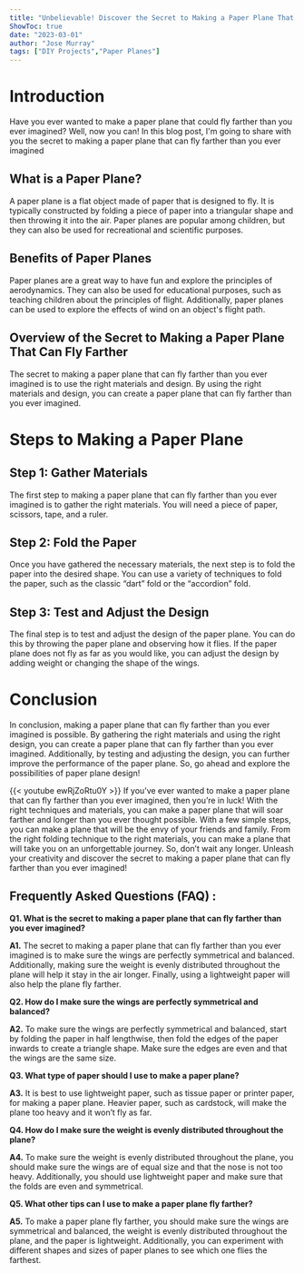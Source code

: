 ```yaml
---
title: "Unbelievable! Discover the Secret to Making a Paper Plane That Can Fly Farther Than You Ever Imagined!"
ShowToc: true 
date: "2023-03-01"
author: "Jose Murray" 
tags: ["DIY Projects","Paper Planes"]
---
```

# Introduction 

Have you ever wanted to make a paper plane that could fly farther than you ever imagined? Well, now you can! In this blog post, I'm going to share with you the secret to making a paper plane that can fly farther than you ever imagined 

## What is a Paper Plane?

A paper plane is a flat object made of paper that is designed to fly. It is typically constructed by folding a piece of paper into a triangular shape and then throwing it into the air. Paper planes are popular among children, but they can also be used for recreational and scientific purposes.

## Benefits of Paper Planes

Paper planes are a great way to have fun and explore the principles of aerodynamics. They can also be used for educational purposes, such as teaching children about the principles of flight. Additionally, paper planes can be used to explore the effects of wind on an object's flight path.

## Overview of the Secret to Making a Paper Plane That Can Fly Farther

The secret to making a paper plane that can fly farther than you ever imagined is to use the right materials and design. By using the right materials and design, you can create a paper plane that can fly farther than you ever imagined.

# Steps to Making a Paper Plane

## Step 1: Gather Materials

The first step to making a paper plane that can fly farther than you ever imagined is to gather the right materials. You will need a piece of paper, scissors, tape, and a ruler.

## Step 2: Fold the Paper

Once you have gathered the necessary materials, the next step is to fold the paper into the desired shape. You can use a variety of techniques to fold the paper, such as the classic “dart” fold or the “accordion” fold.

## Step 3: Test and Adjust the Design

The final step is to test and adjust the design of the paper plane. You can do this by throwing the paper plane and observing how it flies. If the paper plane does not fly as far as you would like, you can adjust the design by adding weight or changing the shape of the wings.

# Conclusion

In conclusion, making a paper plane that can fly farther than you ever imagined is possible. By gathering the right materials and using the right design, you can create a paper plane that can fly farther than you ever imagined. Additionally, by testing and adjusting the design, you can further improve the performance of the paper plane. So, go ahead and explore the possibilities of paper plane design!

{{< youtube ewRjZoRtu0Y >}} 
If you’ve ever wanted to make a paper plane that can fly farther than you ever imagined, then you’re in luck! With the right techniques and materials, you can make a paper plane that will soar farther and longer than you ever thought possible. With a few simple steps, you can make a plane that will be the envy of your friends and family. From the right folding technique to the right materials, you can make a plane that will take you on an unforgettable journey. So, don’t wait any longer. Unleash your creativity and discover the secret to making a paper plane that can fly farther than you ever imagined!

## Frequently Asked Questions (FAQ) :
**Q1. What is the secret to making a paper plane that can fly farther than you ever imagined?**

**A1.** The secret to making a paper plane that can fly farther than you ever imagined is to make sure the wings are perfectly symmetrical and balanced. Additionally, making sure the weight is evenly distributed throughout the plane will help it stay in the air longer. Finally, using a lightweight paper will also help the plane fly farther. 

**Q2. How do I make sure the wings are perfectly symmetrical and balanced?**

**A2.** To make sure the wings are perfectly symmetrical and balanced, start by folding the paper in half lengthwise, then fold the edges of the paper inwards to create a triangle shape. Make sure the edges are even and that the wings are the same size. 

**Q3. What type of paper should I use to make a paper plane?**

**A3.** It is best to use lightweight paper, such as tissue paper or printer paper, for making a paper plane. Heavier paper, such as cardstock, will make the plane too heavy and it won’t fly as far. 

**Q4. How do I make sure the weight is evenly distributed throughout the plane?**

**A4.** To make sure the weight is evenly distributed throughout the plane, you should make sure the wings are of equal size and that the nose is not too heavy. Additionally, you should use lightweight paper and make sure that the folds are even and symmetrical. 

**Q5. What other tips can I use to make a paper plane fly farther?**

**A5.** To make a paper plane fly farther, you should make sure the wings are symmetrical and balanced, the weight is evenly distributed throughout the plane, and the paper is lightweight. Additionally, you can experiment with different shapes and sizes of paper planes to see which one flies the farthest.



